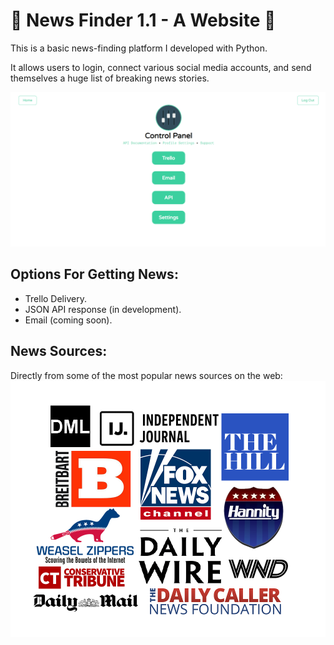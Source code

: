 # :statue_of_liberty: News Finder 1.1 - A Website :statue_of_liberty:

This is a basic news-finding platform I developed with Python.

It allows users to login, connect various social media accounts, and send themselves a huge list of breaking news stories.

![screenshot of website](https://raw.githubusercontent.com/SethConnell/Find-Breaking-News/master/templates/images/Screenshot.png)

## Options For Getting News:
* Trello Delivery.
* JSON API response (in development).
* Email (coming soon).

## News Sources:
Directly from some of the most popular news sources on the web:
![all news sources logos in one picture](https://github.com/SethConnell/Find-Breaking-News/blob/master/static/sources.png?raw=true)
